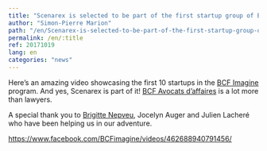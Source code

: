 ```yaml
---
title: "Scenarex is selected to be part of the first startup group of BCF Imagine"
author: "Simon-Pierre Marion"
path: "/en/Scenarex-is-selected-to-be-part-of-the-first-startup-group-of-BCF-Imagine"
permalink: /en/:title
ref: 20171019
lang: en
categories: "news"
---
```


Here’s an amazing video showcasing the first 10 startups in the [BCF Imagine](https://www.facebook.com/BCFimagine/) program. And yes, Scenarex is part of it! [BCF Avocats d’affaires](https://www.facebook.com/BCFAvocats/) is a lot more than lawyers.

A special thank you to [Brigitte Nepveu](https://www.facebook.com/brigitte.nepveu.3), Jocelyn Auger and Julien Lacheré who have been helping us in our adventure.

<https://www.facebook.com/BCFimagine/videos/462688940791456/>
